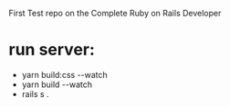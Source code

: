 First Test repo on the Complete Ruby on Rails Developer

# run server:

- yarn build:css --watch
- yarn build --watch
- rails s
.